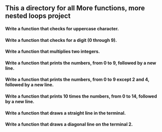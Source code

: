## This a directory for all More functions, more nested loops project
#### Write a function that checks for uppercase character.
#### Write a function that checks for a digit (0 through 9).
#### Write a function that multiplies two integers.
#### Write a function that prints the numbers, from 0 to 9, followed by a new line.
#### Write a function that prints the numbers, from 0 to 9 except 2 and 4, followed by a new line.
#### Write a function that prints 10 times the numbers, from 0 to 14, followed by a new line.
#### Write a function that draws a straight line in the terminal.
#### Write a function that draws a diagonal line on the terminal 2.
